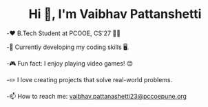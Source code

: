  <h1 align="center">Hi 👋, I'm Vaibhav Pattanshetti</h1>


-❤️ B.Tech Student at PCOOE, CS'27 📖📙

-🌱 Currently developing my coding skills 🖥️.

-🎮 Fun fact: I enjoy playing video games! 😊

-✏️ I love creating projects that solve real-world problems.

-📫 How to reach me: vaibhav.pattanashetti23@pccoepune.org
